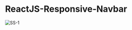 # ReactJS-Responsive-Navbar

![SS-1](https://user-images.githubusercontent.com/92137648/154854318-bf0bafc2-7eda-4d50-98ec-66fba1ad49a5.jpeg)